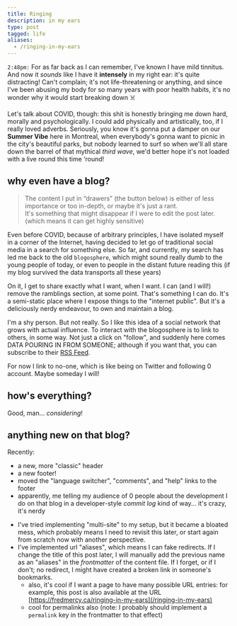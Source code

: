 ```yaml
---
title: Ringing
description: in my ears
type: post
tagged: life
aliases:
  - /ringing-in-my-ears
---
```


`2:48pm:` For as far back as I can remember, I've known I have mild tinnitus. And now it _sounds_ like I have it **intensely** in my right ear: it's quite distracting! Can't complain; it's not life-threatening or anything, and since I've been abusing my body for so many years with poor health habits, it's no wonder why it would start breaking down ☠️

Let's talk about COVID, though: this shit is honestly bringing me down hard, morally and psychologically. I could add physically and artistically, too, if I really loved adverbs. Seriously, you know it's gonna put a damper on our **Summer Vibe** here in Montreal, when everybody's gonna want to picnic in the city's beautiful parks, but nobody learned to surf so when we'll all stare down the barrel of that mythical _third wave_, we'd better hope it's not loaded with a live round this time ‘round!

## why even have a blog?

> The content I put in “drawers” (the button below) is either of less importance or too in-depth, or maybe it's just a rant. \
> It's something that might disappear if I were to edit the post later. (which means it can get highly sensitive)

<aside data-component="drawer" data-label="answer (+)">

Even before COVID, because of arbitrary principles, I have isolated myself in a corner of the Internet, having decided to let go of traditional social media in a search for something else. So far, and currently, my search has led me back to the old `blogosphere`, which might sound really dumb to the young people of today, or even to people in the distant future reading this (if my blog survived the data transports all these years)

On it, I get to share exactly what I want, when I want. I can (and I will!) remove the ramblings section, at some point. That's something I can do. It's a semi-static place where I expose things to the "internet public". But it's a deliciously nerdy endeavour, to own and maintain a blog.

I'm a shy person. But not really. So I like this idea of a social network that grows with actual influence. To interact with the blogosphere is to link to others, in some way. Not just a click on "follow", and suddenly here comes DATA POURING IN FROM SOMEONE; although if you want that, you can subscribe to their <a href="/rss.xml" data-no-transition>RSS Feed</a>.

For now I link to no-one, which is like being on Twitter and following 0 account. Maybe someday I will!

</aside>

## how's everything?

Good, man... _considering_!

## anything new on that blog?

Recently:

- a new, more "classic" header
- a new footer!
- moved the "language switcher", "comments", and "help" links to the footer
- apparently, me telling my audience of 0 people about the development I do on that blog in a developer-style _commit log_ kind of way... it's crazy, it's nerdy

<aside data-component="drawer" data-label="it gets nerdier! (+)">

- I've tried implementing "multi-site" to my setup, but it became a bloated mess, which probably means I need to revisit this later, or start again from scratch now with another perspective.
- I've implemented url "aliases", which means I can fake redirects. If I change the title of this post later, I will manually add the previous name as an "aliases" in the _frontmatter_ of the content file. If I forget, or if I don't; no redirect, I might have created a broken link in someone's bookmarks.
    - also, it's cool if I want a page to have many possible URL entries: for example, this post is also available at the URL [https://fredmercy.ca/ringing-in-my-ears](/ringing-in-my-ears)
    - cool for permalinks also (note: I probably should implement a `permalink` key in the frontmatter to that effect)

</aside>

